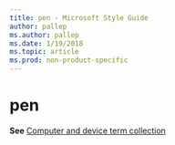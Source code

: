 ```yaml
---
title: pen - Microsoft Style Guide
author: pallep
ms.author: pallep
ms.date: 1/19/2018
ms.topic: article
ms.prod: non-product-specific
---
```


# pen

**See** [Computer and device term collection](/style-guide/a-z-word-list-term-collections/term-collections/computer-device-terms)
